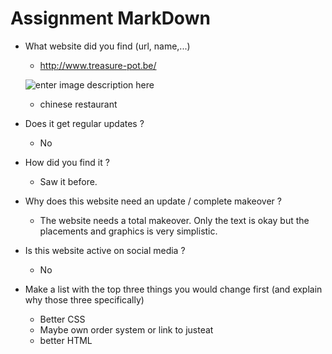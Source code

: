 # Assignment MarkDown
  * What website did you find (url, name,...)
    * http://www.treasure-pot.be/
    
    ![enter image description here](http://www.treasure-pot.be/Afbeeldingen/head.jpg)
    * chinese restaurant
  * Does it get regular updates ?
    * No
  * How did you find it ?
    * Saw it before.
  * Why does this website need an update / complete makeover ?
    * The website needs a total makeover. Only the text is okay but the placements and graphics is very simplistic.
  * Is this website active on social media ?
    * No
  * Make a list with the top three things you would change first (and explain why those three specifically)
    * Better CSS
    * Maybe own order system or link to justeat
    * better HTML